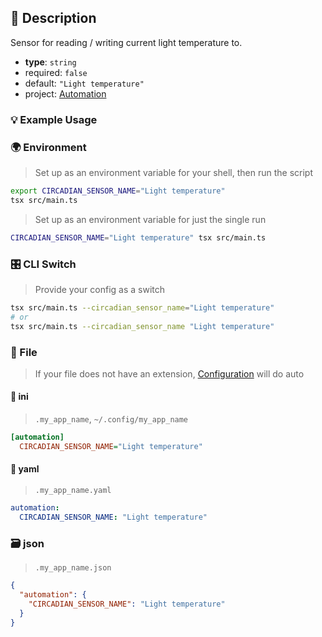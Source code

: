 ## 📜 Description

Sensor for reading / writing current light temperature to.

- **type**: `string`
- required: `false`
- default: `"Light temperature"`
- project: [Automation](/home-automation/automation)

### 💡 Example Usage

### 🌍 Environment

> Set up as an environment variable for your shell, then run the script
```bash
export CIRCADIAN_SENSOR_NAME="Light temperature"
tsx src/main.ts
```
> Set up as an environment variable for just the single run

```bash
CIRCADIAN_SENSOR_NAME="Light temperature" tsx src/main.ts
```
### 🎛️ CLI Switch

> Provide your config as a switch
```bash
tsx src/main.ts --circadian_sensor_name="Light temperature"
# or
tsx src/main.ts --circadian_sensor_name "Light temperature"
```
### 📁 File
>  If your file does not have an extension, [Configuration](/core/configuration) will do auto
#### 📘 ini

> `.my_app_name`, `~/.config/my_app_name`

```ini
[automation]
  CIRCADIAN_SENSOR_NAME="Light temperature"
```
#### 📄 yaml

> `.my_app_name.yaml`

```yaml
automation:
  CIRCADIAN_SENSOR_NAME: "Light temperature"
```
### 🗃️ json

> `.my_app_name.json`

```json
{
  "automation": {
    "CIRCADIAN_SENSOR_NAME": "Light temperature"
  }
}
```
